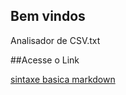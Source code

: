 ## Bem vindos
Analisador de CSV.txt

##Acesse o Link

[sintaxe basica markdown](https://drfone.wondershare.com.br/android-transfer/import-csv-contacts-to-android.html) 
